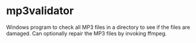 # mp3validator
Windows program to check all MP3 files in a directory to see if the files are damaged. Can optionally repair the MP3 files by invoking ffmpeg.
